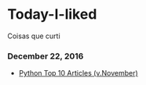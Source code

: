 # Today-I-liked
Coisas que curti

### December 22, 2016
- [Python Top 10 Articles (v.November)](https://medium.mybridge.co/python-top-10-articles-v-november-8ce4540246a6#.tgfi5umhk) 
